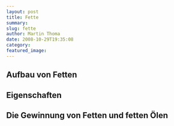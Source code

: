 ```yaml
---
layout: post
title: Fette
summary: 
slug: fette
author: Martin Thoma
date: 2008-10-29T19:35:08
category: 
featured_image: 
---
```

<h2>Aufbau von Fetten</h2>
<h2>Eigenschaften</h2>
<h2>Die Gewinnung von Fetten und fetten Ölen</h2>
